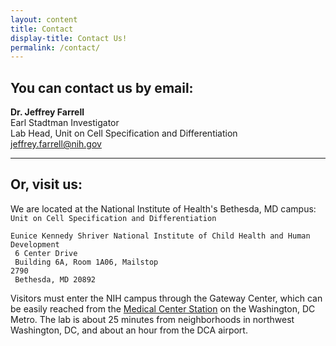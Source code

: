 ```yaml
---
layout: content
title: Contact
display-title: Contact Us!
permalink: /contact/
---
```


## You can contact us by email:
**Dr. Jeffrey Farrell**<br />
Earl Stadtman Investigator<br />
Lab Head, Unit on Cell Specification and Differentiation<br />
[jeffrey.farrell@nih.gov](mailto:jeffrey.farrell@nih.gov)

----------------------------

## Or, visit us:

We are located at the National Institute of Health's Bethesda, MD campus:<br />
<code>Unit on Cell Specification and Differentiation<br />
Eunice Kennedy Shriver National Institute of Child Health and Human Development<br />
6 Center Drive<br />
Building 6A, Room 1A06, Mailstop 2790<br />
Bethesda, MD 20892</code>

Visitors must enter the NIH campus through the Gateway Center, which can be easily reached from the [Medical Center Station](https://wmata.com/rider-guide/stations/medical-center.cfm) on the Washington, DC Metro. The lab is about 25 minutes from neighborhoods in northwest Washington, DC, and about an hour from the DCA airport.